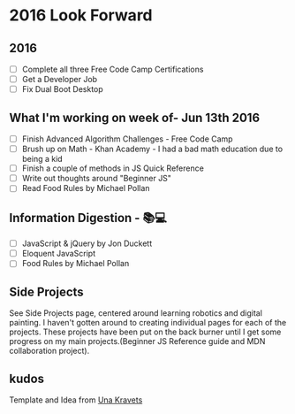 # 2016 Look Forward

## 2016
- [ ] Complete all three Free Code Camp Certifications
- [ ] Get a Developer Job
- [ ] Fix Dual Boot Desktop

## What I'm working on week of- Jun 13th 2016
- [ ] Finish Advanced Algorithm Challenges - Free Code Camp
- [ ] Brush up on Math - Khan Academy - I had a bad math education due to being a kid
- [ ] Finish a couple of methods in JS Quick Reference
- [ ] Write out thoughts around "Beginner JS"
- [ ] Read Food Rules by Michael Pollan

## Information Digestion - :books::computer:
- [ ] JavaScript & jQuery by Jon Duckett
- [ ] Eloquent JavaScript
- [ ] Food Rules by Michael Pollan

## Side Projects
See Side Projects page, centered around learning robotics and digital painting. I haven't gotten around to creating individual pages for each of the projects. These projects have been put on the back burner until I get some progress on my main projects.(Beginner JS Reference guide and MDN collaboration project).

## kudos
Template and Idea from [Una Kravets](https://github.com/una)
